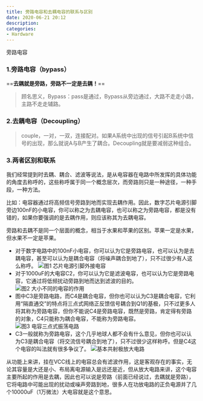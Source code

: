 ```yaml
---
title: 旁路电容和去耦电容的联系与区别
date: 2020-06-21 20:12
description: 
categories: 
- Hardware
---
```


旁路电容

### 1.旁路电容（bypass）

==**去耦就是旁路，旁路不一定是去耦！**==

> 顾名思义，Bypass：pass是通过，Bypass从旁边通过，大路不走走小路，主路不走走辅路。

### 2.去耦电容（Decoupling）

> couple，一对，一双，连接配对。如果A系统中出现的信号引起B系统中信号的出现，那么就说A与B产生了耦合。Decoupling就是要减弱这种组合。

### 3.两者区别和联系

我们经常提到时去耦、耦合、滤波等说法，是从电容器在电路中所发挥的具体功能的角度去称呼的，这些称呼属于同一个概念层次，而旁路则只是一种途径，一种手段，一种方法。

比如：电容器通过将高频信号旁路到地而实现去耦作用。因此，数字芯片电源引脚旁边100nF的小电容，你可以称之为去耦电容，也可以称之为旁路电容，都是没有错的，如果你要强调的是去耦作用，则应该称其为去耦电容。

旁路和去耦不是同一个层面的概念，相当于水果和苹果的区别。苹果一定是水果，但水果不一定是苹果。

- 对于数字电路中的100nF小电容，你可以认为它是旁路电容，也可以认为是去耦电容，甚至可以认为是耦合电容（将噪声耦合到地了），只不过很少有人这么称呼。
![图1 芯片电源引脚外接电容](https://ss0.baidu.com/6ONWsjip0QIZ8tyhnq/it/u=2886462678,2070087557&amp;fm=173&amp;app=25&amp;f=JPEG?w=554&amp;h=292&amp;s=CDC2E113838E4D4B5EC9E9CC0300F0B3#pic_center)
- 对于1000uF的大电容C2，你可以认为它是滤波电容，也可以认为它是旁路电容，它通过将低频扰动旁路到地而达到滤波的目的。
![图2 大小不同的电容的作用](https://ss1.baidu.com/6ONXsjip0QIZ8tyhnq/it/u=2661401680,1807943839&amp;fm=173&amp;app=25&amp;f=JPEG?w=555&amp;h=287&amp;s=8262FD1219587DC85C6DF4D8030090F3)
- 图中C3是旁路电路，而C4是耦合电容，但你也可以认为C3是耦合电容，它利用“隔直通交”的特点将三点式网络正反馈信号耦合到Q1的基极，只不过更多人将其称为旁路电容，但你不能说C4是旁路电容，既然是旁路，肯定得有旁路的对象，C4只能称为耦合电容，不能称为旁路电容。
![图3 电容三点式振荡电路](https://ss1.baidu.com/6ONXsjip0QIZ8tyhnq/it/u=135881218,2102797901&amp;fm=173&amp;app=25&amp;f=JPEG?w=555&amp;h=350&amp;s=8EE3E5129BD779CA186D0D5E030090F2)
- C3一般就称为旁路电容，这个几乎地球人都不会有什么意见，但你也可以认为C3是耦合电容（将交流信号耦合到地了），只不过很少这样称呼。但是C4这个电容的叫法就有很多争议了。
![基本共射极放大电路](https://ss1.baidu.com/6ONXsjip0QIZ8tyhnq/it/u=3333929023,1514761647&amp;fm=173&amp;app=25&amp;f=JPEG?w=554&amp;h=404&amp;s=CEE2A5525D167DD85A44445A030010F2)

从功能上来讲，挂在VCC线上的电容总会有滤波作用，这是客观存在的事实，无论其容量是大还是小、布局离电源输入是远还是近，但从放大电路来讲，这个电容主要所起的作用是去耦，因此也可以说是旁路（前面已经说过，去耦就是旁路），它将电路中可能出现的扰动或噪声旁路到地，很多人在功放电路的正负电源并了几个10000uF（1万微法）大电容就是这个意思。


